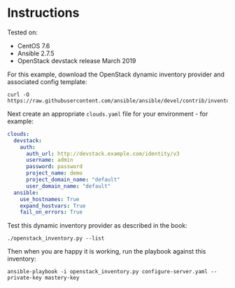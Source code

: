 # Instructions

Tested on:
- CentOS 7.6
- Ansible 2.7.5
- OpenStack devstack release March 2019

For this example, download the OpenStack dynamic inventory provider and associated config template:

    curl -O https://raw.githubusercontent.com/ansible/ansible/devel/contrib/inventory/openstack_inventory.py
    
Next create an appropriate `clouds.yaml` file for your environment - for example:

```yaml
clouds:
  devstack:
    auth:
      auth_url: http://devstack.example.com/identity/v3
      username: admin
      password: password
      project_name: demo
      project_domain_name: "default"
      user_domain_name: "default"
  ansible:
    use_hostnames: True
    expand_hostvars: True
    fail_on_errors: True 
```

Test this dynamic inventory provider as described in the book:

    ./openstack_inventory.py --list

Then when you are happy it is working, run the playbook against this inventory:

    ansible-playbook -i openstack_inventory.py configure-server.yaml --private-key mastery-key

